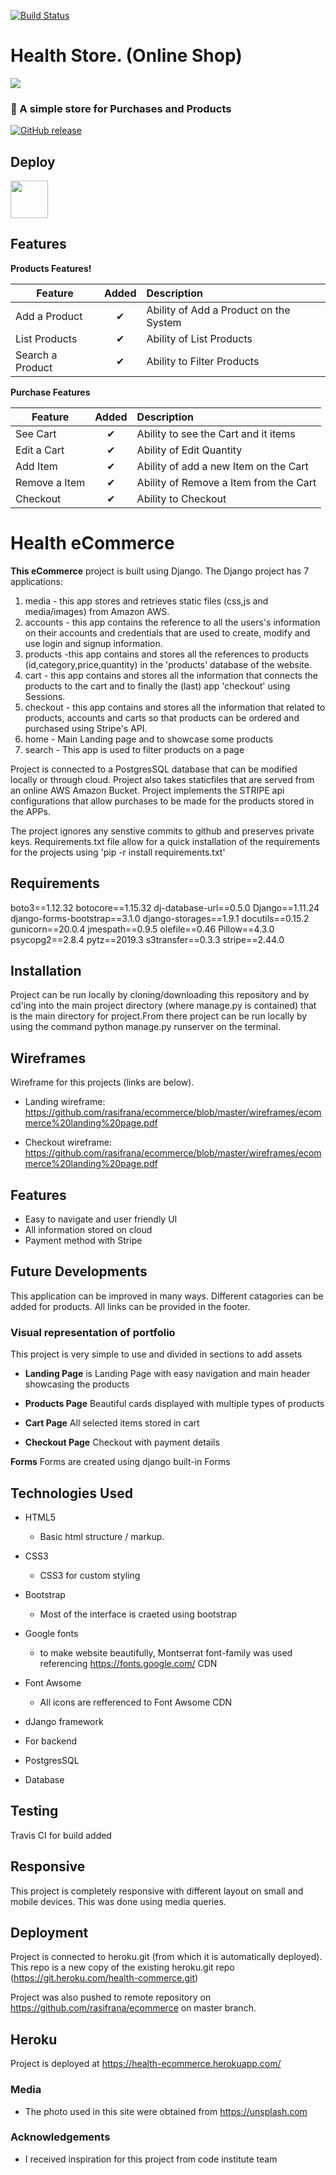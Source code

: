 [![Build Status](https://travis-ci.com/rasifrana/ecommerce.svg?branch=master)](https://travis-ci.com/rasifrana/ecommerce)

# Health Store. (Online Shop)






![](http://imgur.com/t3teAxi.png)
### :handbag: A simple store for Purchases and Products

 [![GitHub release](https://img.shields.io/github/release/ovflowd/ecommerce.svg)]() 

## Deploy

<a href="http://health-ecommerce.herokuapp.com/"><img src="https://dailysmarty-production.s3.amazonaws.com/uploads/post/img/509/feature_thumb_heroku-logo.jpg" width="60" height="60"></a> 


## Features

<b>Products Features!</b>

| Feature  |  Added    | Description  |
|----------|:-------------:|:-------------|
| Add a Product | &#10004; | Ability of Add a Product on the System |
| List Products | &#10004; | Ability of List Products |
| Search a Product | &#10004; | Ability to Filter Products |

<b>Purchase Features</b>

| Feature  |  Added       | Description  |
|----------|:-------------:|:-------------|
| See Cart | &#10004; | Ability to see the Cart and it items |
| Edit a Cart | &#10004; | Ability of Edit Quantity |
| Add Item | &#10004; | Ability of add a new Item on the Cart |
| Remove a Item | &#10004; | Ability of Remove a Item from the Cart |
| Checkout | &#10004; | Ability to Checkout |

# Health eCommerce

**This eCommerce** project is built using Django. The Django project has 7 applications: 

1) media - this app stores and retrieves static files (css,js and media/images) from Amazon AWS. 
2) accounts - this app contains the reference to all the users's information on their accounts and credentials that are used to create, modify and use login and signup information. 
3) products -this app contains and stores all the references to products (id,category,price,quantity) in the 'products' database of the website. 
4) cart - this app contains and stores all the information that connects the products to the cart and to finally the (last) app 'checkout' using Sessions. 
5) checkout - this app contains and stores all the information that related to products, accounts and carts so that products can be ordered and purchased using Stripe's API.
6) home - Main Landing page and to showcase some products
7) search - This app is used to filter products on a page


Project is connected to a PostgresSQL database that can be modified locally or through cloud. Project also takes staticfiles that are served from an online AWS Amazon Bucket. Project implements the STRIPE api configurations that allow purchases to be made for the products stored in the APPs.

The project ignores any senstive commits to github and preserves private keys. Requirements.txt file allow for a quick installation of the requirements for the projects using 'pip -r install requirements.txt'

## Requirements

boto3==1.12.32
botocore==1.15.32
dj-database-url==0.5.0
Django==1.11.24
django-forms-bootstrap==3.1.0
django-storages==1.9.1
docutils==0.15.2
gunicorn==20.0.4
jmespath==0.9.5
olefile==0.46
Pillow==4.3.0
psycopg2==2.8.4
pytz==2019.3
s3transfer==0.3.3
stripe==2.44.0


## Installation

Project can be run locally by cloning/downloading this repository and by cd'ing into the main project directory (where manage.py is contained) that is the main directory for project.From there project can be run locally by using the command python manage.py runserver on the terminal.



## Wireframes

Wireframe for this projects (links are below).

- Landing wireframe: https://github.com/rasifrana/ecommerce/blob/master/wireframes/ecommerce%20landing%20page.pdf

- Checkout wireframe: https://github.com/rasifrana/ecommerce/blob/master/wireframes/ecommerce%20landing%20page.pdf


## Features

- Easy to navigate and user friendly UI 
- All information stored on cloud
- Payment method with Stripe

## Future Developments

 This application can be improved in many ways. Different catagories can be added for products. All links can be provided in the footer.

### Visual representation of portfolio

This project is very simple to use and divided in sections to add assets

- **Landing Page** is Landing Page with easy navigation and main header showcasing the products

- **Products Page** Beautiful cards displayed with multiple types of products

- **Cart Page** All selected items stored in cart

- **Checkout Page** Checkout with payment details



**Forms** Forms are created using django built-in Forms

## Technologies Used

- HTML5

  - Basic html structure / markup.

- CSS3

  - CSS3 for custom styling

- Bootstrap

  - Most of the interface is craeted using bootstrap 

- Google fonts
  - to make website beautifully, Montserrat font-family was used referencing https://fonts.google.com/ CDN

- Font Awsome
  - All icons are refferenced to Font Awsome CDN

- dJango framework
 - For backend

- PostgresSQL 
 - Database

## Testing

 Travis CI for build added

## Responsive

This project is completely responsive with different layout on small and mobile devices. This was done using media queries.

## Deployment

Project is connected to heroku.git (from which it is automatically deployed). This repo is a new copy of the existing heroku.git repo (https://git.heroku.com/health-commerce.git)

Project was also pushed to remote repository on https://github.com/rasifrana/ecommerce on master branch.

## Heroku

Project is deployed at https://health-ecommerce.herokuapp.com/



### Media

- The photo used in this site were obtained from https://unsplash.com

### Acknowledgements

- I received inspiration for this project from code institute team
